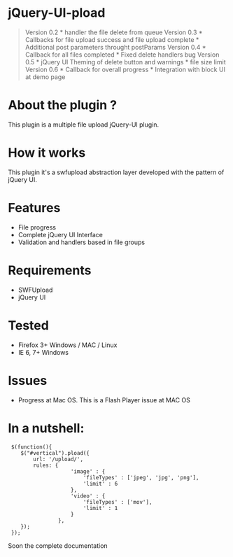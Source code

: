 # jQuery-UI-pload
> Version 0.2
	* handler the file delete from queue
> Version 0.3
    * Callbacks for file upload success and file upload complete
    * Additional post parameters throught postParams
> Version 0.4
    * Callback for all files completed
    * Fixed delete handlers bug
> Version 0.5
    * jQuery UI Theming of delete button and warnings
	* file size limit
> Version 0.6
    * Callback for overall progress
    * Integration with block UI at demo page	

# About the plugin ?

This plugin is a multiple file upload jQuery-UI plugin. 

# How it works

This plugin it's a swfupload abstraction layer developed with the pattern of jQuery UI.

# Features

* File progress
* Complete jQuery UI Interface
* Validation and handlers based in file groups


# Requirements

* SWFUpload
* jQuery UI

# Tested

* Firefox 3+ Windows / MAC / Linux
* IE 6, 7+ Windows

# Issues

* Progress at Mac OS. This is a Flash Player issue at MAC OS


# In a nutshell:
     $(function(){
        $("#vertical").pload({
			url: '/upload/',
			rules: {
						'image' : {
							'fileTypes' : ['jpeg', 'jpg', 'png'],
							'limit' : 6
						},
						'video' : {
							'fileTypes' : ['mov'],
							'limit' : 1
						}
					},
		});
     });

Soon the complete documentation